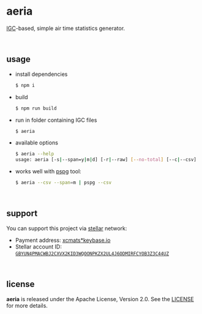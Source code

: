 # aeria

[IGC](https://www.fai.org/sites/default/files/igc_fr_ts_2016.pdf)-based,
simple air time statistics generator.

<br />




## usage

* install dependencies
    ```bash
    $ npm i
    ```

* build
    ```bash
    $ npm run build
    ```

* run in folder containing IGC files
    ```bash
    $ aeria
    ```

* available options
    ```bash
    $ aeria --help
    usage: aeria [-s|--span=y|m|d] [-r|--raw] [--no-total] [--c|--csv]
    ```

* works well with [pspg] tool:
    ```bash
    $ aeria --csv --span=m | pspg --csv
    ```

</br>




## support

You can support this project via [stellar][stellar] network:

* Payment address: [xcmats*keybase.io][xcmatspayment]
* Stellar account ID: [`GBYUN4PMACWBJ2CXVX2KID3WQOONPKZX2UL4J6ODMIRFCYOB3Z3C44UZ`][addressproof]

<br />




## license

**aeria** is released under the Apache License, Version 2.0. See the
[LICENSE](https://github.com/drmats/aeria/blob/master/LICENSE)
for more details.




[pspg]: https://github.com/okbob/pspg
[stellar]: https://learn.stellar.org
[xcmatspayment]: https://keybase.io/xcmats
[addressproof]: https://keybase.io/xcmats/sigchain#d0999a36b501c4818c15cf813f5a53da5bfe437875d92262be8d285bbb67614e22
